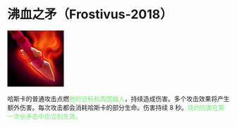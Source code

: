 # 沸血之矛（Frostivus-2018）

![mjz_centaur_return](game/resource/flash3/images/spellicons/mjz_huskar_burning_spear_frostivus2018.png)



哈斯卡的普通攻击点燃<font color='#70EA72'>他的目标和周围敌人</font>，持续造成伤害。多个攻击效果将产生额外伤害。每次攻击都会消耗哈斯卡的部分生命。伤害持续 8 秒。<font color='#70EA72'>烧灼伤害在第一次长矛击中后立刻生效。</font>

